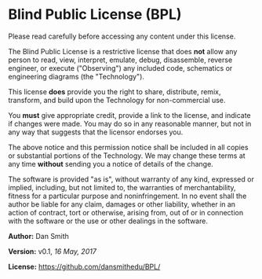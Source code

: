 # Blind Public License (BPL)

Please read carefully before accessing any content under this license.

The Blind Public License is a restrictive license that does **not** allow any person to read, view, interpret, emulate, debug, disassemble, reverse engineer, or execute ("Observing") any included code, schematics or engineering diagrams (the "Technology").

This license **does** provide you the right to share, distribute, remix, transform, and build upon the Technology for non-commercial use.

You **must** give appropriate credit, provide a link to the license, and indicate if changes were made. You may do so in any reasonable manner, but not in any way that suggests that the licensor endorses you.

The above notice and this permission notice shall be included in all copies or substantial portions of the Technology. We may change these terms at any time **without** sending you a notice of details of the change.

The software is provided "as is", without warranty of any kind, expressed or implied, including, but not limited to, the warranties of merchantability, fitness for a particular purpose and noninfringement. In no event shall the author be liable for any claim, damages or other liability, whether in an action of contract, tort or otherwise, arising from, out of or in connection with the software or the use or other dealings in the software.

**Author:** Dan Smith

**Version:** v0.1, *16 May, 2017*

**License:** https://github.com/dansmithedu/BPL/

